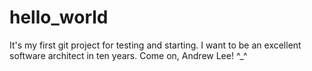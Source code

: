 hello_world
===========

It's my first git project for testing and starting. I want to be an excellent software architect in ten years. Come on, Andrew Lee!
^_^
